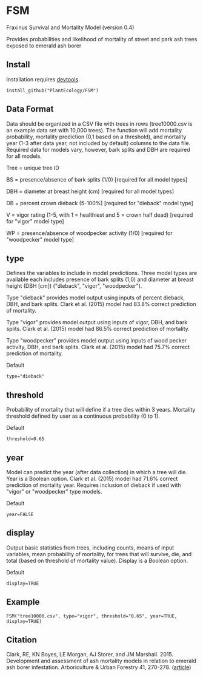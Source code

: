 # FSM
Fraxinus Survival and Mortality Model (version 0.4)

Provides probabilities and likelihood of mortality of street and park ash trees exposed to emerald ash borer

## Install
Installation requires <a href="https://cran.r-project.org/package=devtools">devtools</a>.
```
install_github("PlantEcology/FSM")
```

## Data Format
Data should be organized in a CSV file with trees in rows (tree10000.csv is an example data set with 10,000 trees). The function will add mortality probability, mortality prediction (0,1 based on a threshold), and mortality year (1-3 after data year, not included by default) columns to the data file. Required data for models vary, however, bark splits and DBH are required for all models. 

Tree = unique tree ID

BS = presence/absence of bark splits (1/0) [required for all model types]

DBH = diameter at breast height (cm) [required for all model types]

DB = percent crown dieback (5-100%) [required for "dieback" model type]

V = vigor rating (1-5, with 1 = healthiest and 5 = crown half dead) [required for "vigor" model type]

WP = presence/absence of woodpecker activity (1/0) [required for "woodpecker" model type]

## type
Defines the variables to include in model predictions. Three model types are available each includes presence of bark splits (1,0) and diameter at breast height (DBH [cm]) ("dieback", "vigor", "woodpecker"). 

Type "dieback" provides model output using inputs of percent dieback, DBH, and bark splits. Clark et al. (2015) model had 83.8% correct prediction of mortality.

Type "vigor" provides model output using inputs of vigor, DBH, and bark splits. Clark et al. (2015) model had 86.5% correct prediction of mortality.

Type "woodpecker" provides model output using inputs of wood pecker activity, DBH, and bark splits. Clark et al. (2015) model had 75.7% correct prediction of mortality.

Default
```
type="dieback"
```

## threshold
Probability of mortality that will define if a tree dies within 3 years. Mortality threshold defined by user as a continuous probability (0 to 1).

Default
```
threshold=0.65
```

## year
Model can predict the year (after data collection) in which a tree will die. Year is a Boolean option. Clark et al. (2015) model had 71.6% correct prediction of mortality year. Requires inclusion of dieback if used with "vigor" or "woodpecker" type models. 

Default
```
year=FALSE
```

## display
Output basic statistics from trees, including counts, means of input variables, mean probability of mortality, for trees that will survive, die, and total (based on threshold of mortality value). Display is a Boolean option.

Default 
```
display=TRUE
```

## Example
```
FSM("tree10000.csv", type="vigor", threshold="0.65", year=TRUE, display=TRUE)
```

## Citation
Clark, RE, KN Boyes, LE Morgan, AJ Storer, and JM Marshall. 2015. Development and assessment of ash mortality models in relation to emerald ash borer infestation. Arboriculture & Urban Forestry 41, 270-278. (<a href="http://joa.isa-arbor.com/request.asp?JournalID=1&ArticleID=3370&Type=2">article</a>)
